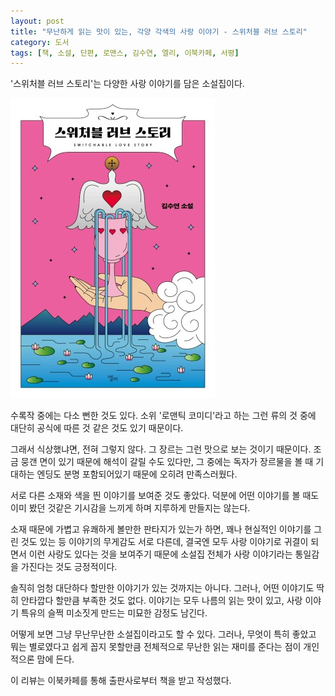 ```yaml
---
layout: post
title: "무난하게 읽는 맛이 있는, 각양 각색의 사랑 이야기 - 스위처블 러브 스토리"
category: 도서
tags: [책, 소설, 단편, 로맨스, 김수연, 엘리, 이북카페, 서평]
---
```


'스위처블 러브 스토리'는
다양한 사랑 이야기를 담은 소설집이다.

![표지](/images/book/switchable-love-story-book-h480.jpg)

수록작 중에는 다소 뻔한 것도 있다.
소위 '로맨틱 코미디'라고 하는 그런 류의 것 중에
대단히 공식에 따른 것 같은 것도 있기 때문이다.

그래서 식상했냐면, 전혀 그렇지 않다.
그 장르는 그런 맛으로 보는 것이기 때문이다.
조금 뭉갠 면이 있기 때문에 해석이 갈릴 수도 있다만,
그 중에는 독자가 장르물을 볼 때 기대하는 엔딩도 분명 포함되어있기 때문에
오히려 만족스러웠다.

서로 다른 소재와 색을 띈 이야기를 보여준 것도 좋았다.
덕분에 어떤 이야기를 볼 때도 이미 봤던 것같은 기시감을 느끼게 하며
지루하게 만들지는 않는다.

소재 때문에 가볍고 유쾌하게 볼만한 판타지가 있는가 하면,
꽤나 현실적인 이야기를 그린 것도 있는 등
이야기의 무게감도 서로 다른데,
결국엔 모두 사랑 이야기로 귀결이 되면서
이런 사랑도 있다는 것을 보여주기 때문에
소설집 전체가 사랑 이야기라는 통일감을 가진다는 것도 긍정적이다.

솔직히 엄청 대단하다 할만한 이야기가 있는 것까지는 아니다.
그러나, 어떤 이야기도 딱히 안타깝다 할만큼 부족한 것도 없다.
이야기는 모두 나름의 읽는 맛이 있고,
사랑 이야기 특유의 슬쩍 미소짓게 만드는 미묘한 감정도 남긴다.

어떻게 보면 그냥 무난무난한 소설집이라고도 할 수 있다.
그러나, 무엇이 특히 좋았고 뭐는 별로였다고 쉽게 꼽지 못할만큼
전체적으로 무난한 읽는 재미를 준다는 점이 개인적으론 맘에 든다.



<div class="im im-info">
이 리뷰는 이북카페를 통해 출판사로부터 책을 받고 작성했다.
</div>
